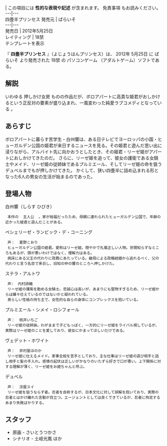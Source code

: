 |  この項目には **性的な表現や記述** が含まれます。  免責事項  もお読みください。  
---|---  
四畳半プリンセス  発売元  |  ぱらいそ   
---|---  
発売日  |  2012年5月25日   
レイティング  |  18禁   
テンプレートを表示  
  
『 **四畳半プリンセス** 』（よじょうはんプリンセス）は、  2012年  5月25日  に  ぱらいそ  より発売された  18禁  の
パソコンゲーム  （アダルトゲーム）ソフトである。

##  解説  

いわゆる  押しかけ女房  ものの作品だが、ボロアパートに高貴な姫君がおしかけるという正反対の要素が盛り込まれ、一風変わった純愛ラブコメディとなっている
  。

##  あらすじ  

ボロアパートに暮らす苦学生・白州響は、ある日テレビでヨーロッパの小国・ヒューガルデン公国の姫君が来日するニュースを見る。その姫君と遊んだ思い出に浸りながら、アルバイト先に向かおうとしたとき、その姫君・リーゼ姫がアパートにおしかけてきたのだ。
さらに、リーゼ姫を追って、彼女の護衛である女騎士やメイド、リーゼ姫の従姉妹であるプルミエール、そしてリーゼ姫の命を狙うデュベルまでもが押しかけてきた。
かくして、狭い四畳半に詰め込まれる形となった6人の男女の生活が始まるのであった。

##  登場人物  

白州響（しらす ひびき）

     本作の  主人公  。家が裕福だったため、母親に連れられたヒューガルデン公国で、年齢の近かった姫君と遊んだことがある。 
ペシェリーゼ・ランビック・デ・コーニング

     声：  夏野こおり 
     ヒューガルデン公国の姫君。愛称はリーゼ姫。穏やかで礼儀正しい人物。世間知らずなところもあるが、頭が悪いわけではなく、理解力はある。 
     病床にある父王の代わりに政務にあたっている。継母による政略結婚から逃れるべく、父の代わりと言う名目で来日し、旧知の仲の響のところへ押しかけた。 
ステラ・アルトワ

     声:  内村詩織 
     リーゼ姫の護衛を勤める女騎士。忠誠心は高いが、あまりにも堅物すぎるため、リーゼ姫からは嫌々仕えているのではないかと疑われている。 
     男らしい性格の持ち主で、女性的な自らの身体にコンプレックスを抱いている。 
プルミエール・シメイ・ロシフォール

     声：  桃井いちご 
     リーゼ姫の従姉妹。わがままで子どもっぽく、一方的にリーゼ姫をライバル視しているが、実際はリーゼ姫のことを愛しており、彼女にかまってほしいだけである。 
ヴェデット・ホワイト

     声：  井村屋ほのか 
     リーゼ姫に仕えるメイド。家事全般を苦手としており、主な仕事はリーゼ姫の遊び相手と話し相手と髪の手入れ。感情の起伏は乏しいがかなりのいたずら好きで口が悪い。上下関係に対する理解が薄く、リーゼ姫をお姫ちゃんと呼ぶ。 
デュベル

     声：  涼屋スイ 
     リーゼ姫を狙うならず者。忍者を自称するが、日本文化に対して誤解を抱いており、実際の忍者とはかけ離れた言動が目立つ。エージェントとしては良くできているが、忍者に拘泥するあまり失敗ばかりする。 

##  スタッフ  

  * 原画 -  さいとうつかさ 
  * シナリオ -  土岐光鳳  ほか 

